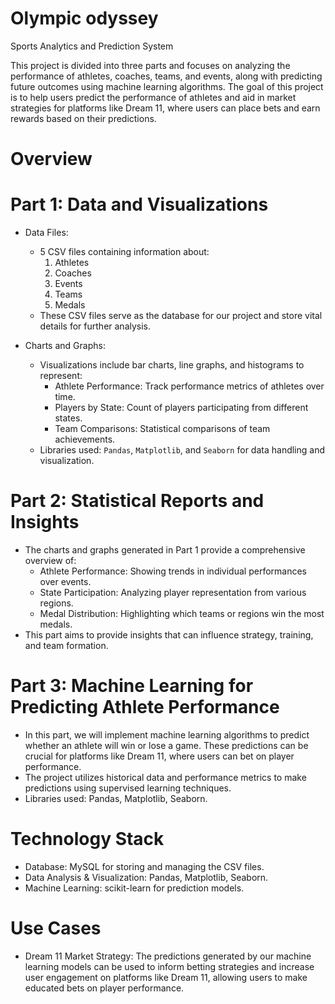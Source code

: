 # Olympic odyssey
Sports Analytics and Prediction System 

This project is divided into three parts and focuses on analyzing the performance of athletes, coaches, teams, and events, along with predicting future outcomes using machine learning algorithms. 
The goal of this project is to help users predict the performance of athletes and aid in market strategies for platforms like Dream 11, where users can place bets and earn rewards based on their predictions.

# Overview

# Part 1: Data and Visualizations
- Data Files: 
  - 5 CSV files containing information about:
    1. Athletes
    2. Coaches
    3. Events
    4. Teams
    5. Medals
  - These CSV files serve as the database for our project and store vital details for further analysis.
  
- Charts and Graphs:
  - Visualizations include bar charts, line graphs, and histograms to represent:
    - Athlete Performance: Track performance metrics of athletes over time.
    - Players by State: Count of players participating from different states.
    - Team Comparisons: Statistical comparisons of team achievements.
  - Libraries used: `Pandas`, `Matplotlib`, and `Seaborn` for data handling and visualization.

# Part 2: Statistical Reports and Insights
- The charts and graphs generated in Part 1 provide a comprehensive overview of:
  - Athlete Performance: Showing trends in individual performances over events.
  - State Participation: Analyzing player representation from various regions.
  - Medal Distribution: Highlighting which teams or regions win the most medals.
- This part aims to provide insights that can influence strategy, training, and team formation.

# Part 3: Machine Learning for Predicting Athlete Performance
- In this part, we will implement machine learning algorithms to predict whether an athlete will win or lose a game. These predictions can be crucial for platforms like Dream 11, where users can bet on player performance.
- The project utilizes historical data and performance metrics to make predictions using supervised learning techniques.
- Libraries used: Pandas, Matplotlib, Seaborn.

# Technology Stack
- Database: MySQL for storing and managing the CSV files.
- Data Analysis & Visualization: Pandas, Matplotlib, Seaborn.
- Machine Learning: scikit-learn for prediction models.
  
# Use Cases
- Dream 11 Market Strategy: The predictions generated by our machine learning models can be used to inform betting strategies and increase user engagement on platforms like Dream 11, allowing users to make educated bets on player performance.
